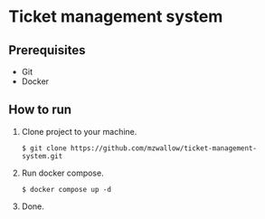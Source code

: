 # Ticket management system

## Prerequisites
* Git
* Docker

## How to run
1. Clone project to your machine.
    ```
    $ git clone https://github.com/mzwallow/ticket-management-system.git
    ```
2. Run docker compose.
    ```
    $ docker compose up -d
    ```
3. Done.